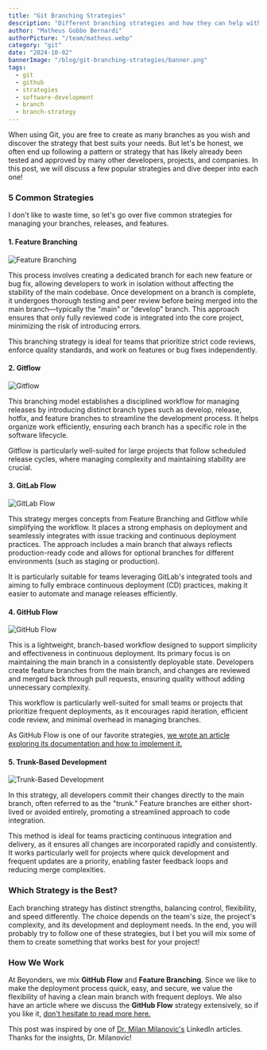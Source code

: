 ```yaml
---
title: "Git Branching Strategies"
description: "Different branching strategies and how they can help with your Git branch management, as well as your test and release pipelines."
author: "Matheus Gobbo Bernardi"
authorPicture: "/team/matheus.webp"
category: "git"
date: "2024-10-02"
bannerImage: "/blog/git-branching-strategies/banner.png"
tags:
  - git
  - github
  - strategies
  - software-development
  - branch
  - branch-strategy
---
```


When using Git, you are free to create as many branches as you wish and discover the strategy that best suits your needs. But let's be honest, we often end up following a pattern or strategy that has likely already been tested and approved by many other developers, projects, and companies. In this post, we will discuss a few popular strategies and dive deeper into each one!

### 5 Common Strategies

I don't like to waste time, so let's go over five common strategies for managing your branches, releases, and features.

#### 1. Feature Branching

![Feature Branching](/blog/git-branching-strategies/feature-branching.png "Feature Branching")

This process involves creating a dedicated branch for each new feature or bug fix, allowing developers to work in isolation without affecting the stability of the main codebase. Once development on a branch is complete, it undergoes thorough testing and peer review before being merged into the main branch—typically the "main" or "develop" branch. This approach ensures that only fully reviewed code is integrated into the core project, minimizing the risk of introducing errors.

This branching strategy is ideal for teams that prioritize strict code reviews, enforce quality standards, and work on features or bug fixes independently.

#### 2. Gitflow

![Gitflow](/blog/git-branching-strategies/git-flow.png "Gitflow")

This branching model establishes a disciplined workflow for managing releases by introducing distinct branch types such as develop, release, hotfix, and feature branches to streamline the development process. It helps organize work efficiently, ensuring each branch has a specific role in the software lifecycle.

Gitflow is particularly well-suited for large projects that follow scheduled release cycles, where managing complexity and maintaining stability are crucial.

#### 3. GitLab Flow

![GitLab Flow](/blog/git-branching-strategies/gitlab.png "GitLab Flow")

This strategy merges concepts from Feature Branching and Gitflow while simplifying the workflow. It places a strong emphasis on deployment and seamlessly integrates with issue tracking and continuous deployment practices. The approach includes a main branch that always reflects production-ready code and allows for optional branches for different environments (such as staging or production).

It is particularly suitable for teams leveraging GitLab's integrated tools and aiming to fully embrace continuous deployment (CD) practices, making it easier to automate and manage releases efficiently.

#### 4. GitHub Flow

![GitHub Flow](/blog/git-branching-strategies/github.png "GitHub Flow")

This is a lightweight, branch-based workflow designed to support simplicity and effectiveness in continuous deployment. Its primary focus is on maintaining the main branch in a consistently deployable state. Developers create feature branches from the main branch, and changes are reviewed and merged back through pull requests, ensuring quality without adding unnecessary complexity.

This workflow is particularly well-suited for small teams or projects that prioritize frequent deployments, as it encourages rapid iteration, efficient code review, and minimal overhead in managing branches.

As GitHub Flow is one of our favorite strategies, [we wrote an article exploring its documentation and how to implement it.](/blog/post/github-branching-strategy)

#### 5. Trunk-Based Development

![Trunk-Based Development](/blog/git-branching-strategies/trunk-based.png "Trunk-Based Development")

In this strategy, all developers commit their changes directly to the main branch, often referred to as the "trunk." Feature branches are either short-lived or avoided entirely, promoting a streamlined approach to code integration.

This method is ideal for teams practicing continuous integration and delivery, as it ensures all changes are incorporated rapidly and consistently. It works particularly well for projects where quick development and frequent updates are a priority, enabling faster feedback loops and reducing merge complexities.

### Which Strategy is the Best?

Each branching strategy has distinct strengths, balancing control, flexibility, and speed differently. The choice depends on the team's size, the project's complexity, and its development and deployment needs. In the end, you will probably try to follow one of these strategies, but I bet you will mix some of them to create something that works best for your project!

### How We Work

At Beyonders, we mix **GitHub Flow** and **Feature Branching**. Since we like to make the deployment process quick, easy, and secure, we value the flexibility of having a clean main branch with frequent deploys. We also have an article where we discuss the **GitHub Flow** strategy extensively, so if you like it, [don't hesitate to read more here.](/blog/post/github-branching-strategy)

This post was inspired by one of [Dr. Milan Milanovic's](https://www.linkedin.com/in/milanmilanovic/) LinkedIn articles. Thanks for the insights, Dr. Milanovic!
